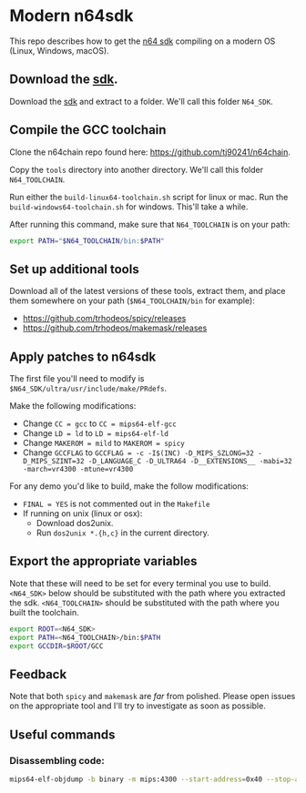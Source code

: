 # Modern n64sdk

This repo describes how to get the [n64
sdk](http://ultra64.ca/files/software/other/sdks/n64sdk.7z) compiling on a modern OS (Linux,
Windows, macOS).

## Download the [sdk](http://ultra64.ca/files/software/other/sdks/n64sdk.7z).

Download the [sdk](http://ultra64.ca/files/software/other/sdks/n64sdk.7z) and extract to a folder. We'll call this folder `N64_SDK`.

## Compile the GCC toolchain

Clone the n64chain repo found here: https://github.com/tj90241/n64chain.

Copy the `tools` directory into another directory. We'll call this folder
`N64_TOOLCHAIN`.

Run either the `build-linux64-toolchain.sh` script for linux or mac. Run the
`build-windows64-toolchain.sh` for windows. This'll take a while.

After running this command, make sure that `N64_TOOLCHAIN` is on your path:

```bash
export PATH="$N64_TOOLCHAIN/bin:$PATH"
```

## Set up additional tools

Download all of the latest versions of these tools, extract them, and place
them somewhere on your path (`$N64_TOOLCHAIN/bin` for example):

- https://github.com/trhodeos/spicy/releases
- https://github.com/trhodeos/makemask/releases

## Apply patches to n64sdk

The first file you'll need to modify is `$N64_SDK/ultra/usr/include/make/PRdefs`.

Make the following modifications:

- Change `CC = gcc` to `CC = mips64-elf-gcc`
- Change `LD = ld` to `LD = mips64-elf-ld`
- Change `MAKEROM = mild` to `MAKEROM = spicy`
- Change `GCCFLAG` to `GCCFLAG = -c -I$(INC) -D_MIPS_SZLONG=32 -D_MIPS_SZINT=32 -D_LANGUAGE_C -D_ULTRA64 -D__EXTENSIONS__ -mabi=32 -march=vr4300 -mtune=vr4300`

For any demo you'd like to build, make the follow modifications:

- `FINAL = YES` is not commented out in the `Makefile`
- If running on unix (linux or osx):
  - Download dos2unix.
  - Run `dos2unix *.{h,c}` in the current directory.

## Export the appropriate variables

Note that these will need to be set for every terminal you use to build.
`<N64_SDK>` below should be substituted with the path where you extracted the
sdk. `<N64_TOOLCHAIN>` should be substituted with the path where you built the
toolchain.

```bash
export ROOT=<N64_SDK>
export PATH=<N64_TOOLCHAIN>/bin:$PATH
export GCCDIR=$ROOT/GCC
```

## Feedback

Note that both `spicy` and `makemask` are *far* from polished. Please open issues
on the appropriate tool and I'll try to investigate as soon as possible.

## Useful commands

### Disassembling code:

```bash
mips64-elf-objdump -b binary -m mips:4300 --start-address=0x40 --stop-address=0xB70 -D -EB letters.n64
```
